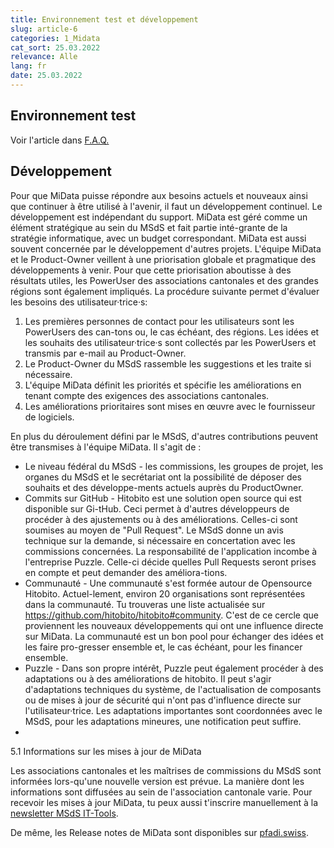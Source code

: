 ```yaml
---
title: Environnement test et développement
slug: article-6
categories: 1_Midata
cat_sort: 25.03.2022
relevance: Alle
lang: fr
date: 25.03.2022
---
```


## Environnement test

Voir l'article dans [F.A.Q.](https://scout-ch.github.io/docu/fr/faq)

## Développement

Pour que MiData puisse répondre aux besoins actuels et nouveaux ainsi que continuer à être utilisé à l'avenir, il faut un développement continuel. Le développement est indépendant du support. MiData est géré comme un élément stratégique au sein du MSdS et fait partie inté-grante de la stratégie informatique, avec un budget correspondant.
MiData est aussi souvent concernée par le développement d'autres projets. L'équipe MiData et le Product-Owner veillent à une priorisation globale et pragmatique des développements à venir.
Pour que cette priorisation aboutisse à des résultats utiles, les PowerUser des associations cantonales et des grandes régions sont également impliqués. La procédure suivante permet d'évaluer les besoins des utilisateur·trice·s:

1.	Les premières personnes de contact pour les utilisateurs sont les PowerUsers des can-tons ou, le cas échéant, des régions. Les idées et les souhaits des utilisateur·trice·s sont collectés par les PowerUsers et transmis par e-mail au Product-Owner.
2.	Le Product-Owner du MSdS rassemble les suggestions et les traite si nécessaire. 
3.	L'équipe MiData définit les priorités et spécifie les améliorations en tenant compte des exigences des associations cantonales.
4.	Les améliorations prioritaires sont mises en œuvre avec le fournisseur de logiciels.

En plus du déroulement défini par le MSdS, d'autres contributions peuvent être transmises à l'équipe MiData. Il s'agit de :

* Le niveau fédéral du MSdS - les commissions, les groupes de projet, les organes du MSdS et le secrétariat ont la possibilité de déposer des souhaits et des développe-ments actuels auprès du ProductOwner.
* Commits sur GitHub - Hitobito est une solution open source qui est disponible sur Gi-tHub. Ceci permet à d'autres développeurs de procéder à des ajustements ou à des améliorations. Celles-ci sont soumises au moyen de "Pull Request". Le MSdS donne un avis technique sur la demande, si nécessaire en concertation avec les commissions concernées. La responsabilité de l'application incombe à l'entreprise Puzzle. Celle-ci décide quelles Pull Requests seront prises en compte et peut demander des améliora-tions.
*	Communauté - Une communauté s'est formée autour de Opensource Hitobito. Actuel-lement, environ 20 organisations sont représentées dans la communauté. Tu trouveras une liste actualisée sur https://github.com/hitobito/hitobito#community.   C'est de ce cercle que proviennent les nouveaux développements qui ont une influence directe sur MiData. La communauté est un bon pool pour échanger des idées et les faire pro-gresser ensemble et, le cas échéant, pour les financer ensemble.
*	Puzzle - Dans son propre intérêt, Puzzle peut également procéder à des adaptations ou à des améliorations de hitobito. Il peut s'agir d'adaptations techniques du système, de l'actualisation de composants ou de mises à jour de sécurité qui n'ont pas d'influence directe sur l'utilisateur·trice. Les adaptations importantes sont coordonnées avec le MSdS, pour les adaptations mineures, une notification peut suffire.
*
5.1	Informations sur les mises à jour de MiData

Les associations cantonales et les maîtrises de commissions du MSdS sont informées lors-qu'une nouvelle version est prévue. La manière dont les informations sont diffusées au sein de l'association cantonale varie. Pour recevoir les mises à jour MiData, tu peux aussi t'inscrire manuellement à la [newsletter MSdS IT-Tools](https://db.scout.ch/fr/groups/2/mailing_lists/1564).

De même, les Release notes de MiData sont disponibles sur [pfadi.swiss](https://pfadi.swiss/fr/apps/midata/#Release).
